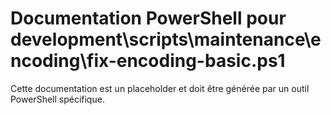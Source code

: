 # Documentation PowerShell pour development\scripts\maintenance\encoding\fix-encoding-basic.ps1

Cette documentation est un placeholder et doit être générée par un outil PowerShell spécifique.
